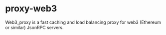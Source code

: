# proxy-web3
Web3_proxy is a fast caching and load balancing proxy for web3 (Ethereum or similar) JsonRPC servers.
